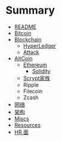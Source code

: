 # Summary

* [README](README.md)
* [Bitcoin](bitcoin/readme.md)
* [Blockchain](blockchain/readme.md)
    - [HyperLedger](blockchain/hyperledger.md)
    - [Attack](blockchain/attack.md)
* [AltCoin](altcoin/readme.md)
    - [Ethereum](altcoin/ethereum/readme.md)
        + [Solidity](altcoin/ethereum/solidity.md)
    - [Scrypt家族](altcoin/scrypt.md)
    - Ripple
    - Filecoin
    - Zcash
* [网络](network.md)
* [架构](architect.md)
* [Miscs](misc.md)
* [Resources](res.md)
* [HR 面](hr.md)

